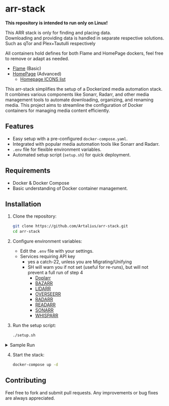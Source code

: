 # arr-stack

<b>This repository is intended to run only on Linux!</b>

This ARR stack is only for finding and placing data.  
  Downloading and providing data is handled in separate respective solutions.  
  Such as qTor and Plex+Tautulli respectively

All containers hold defines for both Flame and HomePage dockers, feel free to remove or adapt as needed.
- [Flame](https://hub.docker.com/r/pawelmalak/flame) (Basic)
- [HomePage](https://github.com/gethomepage/homepage) (Advanced)
  - [Homepage ICONS list](https://github.com/homarr-labs/dashboard-icons/blob/main/ICONS.md)

This arr-stack simplifies the setup of a Dockerized media automation stack. It combines various components like Sonarr, Radarr, and other media management tools to automate downloading, organizing, and renaming media. This project aims to streamline the configuration of Docker containers for managing media content efficiently.

## Features
- Easy setup with a pre-configured `docker-compose.yaml`.
- Integrated with popular media automation tools like Sonarr and Radarr.
- `.env` file for flexible environment variables.
- Automated setup script (`setup.sh`) for quick deployment.

## Requirements
- Docker & Docker Compose
- Basic understanding of Docker container management.

## Installation

1. Clone the repository:
   ```bash
   git clone https://github.com/Artalius/arr-stack.git
   cd arr-stack
   ```

2. Configure environment variables:
   - Edit the `.env` file with your settings.
   - Services requiring API key 
     - yes a catch-22, unless you are Migrating/Unifying
     - SH will warn you if not set (useful for re-runs), but will not prevent a full run of step 4
       - [Doplarr](https://github.com/kiranshila/Doplarr)
       - [BAZARR](https://github.com/morpheus65535/bazarr)
       - [LIDARR](https://github.com/lidarr/Lidarr)
       - [OVERSEERR](https://github.com/sct/Overseerr)
       - [RADARR](https://github.com/Radarr/Radarr)
       - [READARR](https://github.com/Readarr/Readarr)
       - [SONARR](https://github.com/Sonarr/Sonarr)
       - [WHISPARR](https://github.com/Whisparr/Whisparr)

3. Run the setup script:
   ```bash
   ./setup.sh
   ```
<details><summary>Sample Run  </summary>
   
![SampleRun-small](./images/SampleRun-small.png)

</details>

4. Start the stack:
   ```bash
   docker-compose up -d
   ```

## Contributing

Feel free to fork and submit pull requests. Any improvements or bug fixes are always appreciated.
